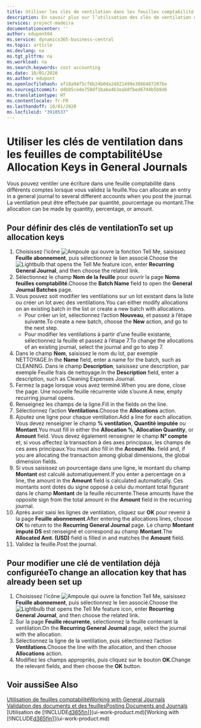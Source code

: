 ```yaml
---
title: Utiliser les clés de ventilation dans les feuilles comptabilité | Microsoft Docs
description: En savoir plus sur l’utilisation des clés de ventilation dans les feuilles.
services: project-madeira
documentationcenter: ''
author: edupont04
ms.service: dynamics365-business-central
ms.topic: article
ms.devlang: na
ms.tgt_pltfrm: na
ms.workload: na
ms.search.keywords: cost accounting
ms.date: 10/01/2020
ms.author: edupont
ms.openlocfilehash: af18a94f5cf6b24b0da24821499e3866487207be
ms.sourcegitcommit: ddbb5cede750df1baba4b3eab8fbed6744b5b9d6
ms.translationtype: HT
ms.contentlocale: fr-FR
ms.lasthandoff: 10/01/2020
ms.locfileid: "3918537"
---
```

# <a name="use-allocation-keys-in-general-journals"></a><span data-ttu-id="7840f-103">Utiliser les clés de ventilation dans les feuilles de comptabilité</span><span class="sxs-lookup"><span data-stu-id="7840f-103">Use Allocation Keys in General Journals</span></span>
<span data-ttu-id="7840f-104">Vous pouvez ventiler une écriture dans une feuille comptabilité dans différents comptes lorsque vous validez la feuille.</span><span class="sxs-lookup"><span data-stu-id="7840f-104">You can allocate an entry in a general journal to several different accounts when you post the journal.</span></span> <span data-ttu-id="7840f-105">La ventilation peut être effectuée par quantité, pourcentage ou montant.</span><span class="sxs-lookup"><span data-stu-id="7840f-105">The allocation can be made by quantity, percentage, or amount.</span></span>

## <a name="to-set-up-allocation-keys"></a><span data-ttu-id="7840f-106">Pour définir des clés de ventilation</span><span class="sxs-lookup"><span data-stu-id="7840f-106">To set up allocation keys</span></span>
1. <span data-ttu-id="7840f-107">Choisissez l’icône ![Ampoule qui ouvre la fonction Tell Me](media/ui-search/search_small.png "Dites-moi ce que vous voulez faire"), saisissez **Feuille abonnement**, puis sélectionnez le lien associé.</span><span class="sxs-lookup"><span data-stu-id="7840f-107">Choose the ![Lightbulb that opens the Tell Me feature](media/ui-search/search_small.png "Tell me what you want to do") icon, enter **Recurring General Journal**, and then choose the related link.</span></span>
2. <span data-ttu-id="7840f-108">Sélectionnez le champ **Nom de la feuille** pour ouvrir la page **Noms feuilles comptabilité**.</span><span class="sxs-lookup"><span data-stu-id="7840f-108">Choose the **Batch Name** field to open the **General Journal Batches** page.</span></span>
3. <span data-ttu-id="7840f-109">Vous pouvez soit modifier les ventilations sur un lot existant dans la liste ou créer un lot avec des ventilations.</span><span class="sxs-lookup"><span data-stu-id="7840f-109">You can either modify allocations on an existing batch in the list or create a new batch with allocations.</span></span>
   * <span data-ttu-id="7840f-110">Pour créer un lot, sélectionnez l’action **Nouveau**, et passez à l’étape suivante.</span><span class="sxs-lookup"><span data-stu-id="7840f-110">To create a new batch, choose the **New** action, and go to the next step.</span></span>
   * <span data-ttu-id="7840f-111">Pour modifier les ventilations à partir d’une feuille existante, sélectionnez la feuille et passez à l’étape 7.</span><span class="sxs-lookup"><span data-stu-id="7840f-111">To change the allocations of an existing journal, select the journal and go to step 7.</span></span>    
4. <span data-ttu-id="7840f-112">Dans le champ **Nom**, saisissez le nom du lot, par exemple NETTOYAGE.</span><span class="sxs-lookup"><span data-stu-id="7840f-112">In the **Name** field, enter a name for the batch, such as CLEANING.</span></span> <span data-ttu-id="7840f-113">Dans le champ **Description**, saisissez une description, par exemple Feuille frais de nettoyage.</span><span class="sxs-lookup"><span data-stu-id="7840f-113">In the **Description** field, enter a description, such as Cleaning Expenses Journal.</span></span>
5. <span data-ttu-id="7840f-114">Fermez la page lorsque vous avez terminé.</span><span class="sxs-lookup"><span data-stu-id="7840f-114">When you are done, close the page.</span></span> <span data-ttu-id="7840f-115">Une nouvelle feuille récurrente vide s’ouvre.</span><span class="sxs-lookup"><span data-stu-id="7840f-115">A new, empty recurring journal opens.</span></span>
6. <span data-ttu-id="7840f-116">Renseignez les champs de la ligne.</span><span class="sxs-lookup"><span data-stu-id="7840f-116">Fill in the fields on the line.</span></span>
7. <span data-ttu-id="7840f-117">Sélectionnez l’action **Ventilations**.</span><span class="sxs-lookup"><span data-stu-id="7840f-117">Choose the **Allocations** action.</span></span>
8. <span data-ttu-id="7840f-118">Ajoutez une ligne pour chaque ventilation.</span><span class="sxs-lookup"><span data-stu-id="7840f-118">Add a line for each allocation.</span></span> <span data-ttu-id="7840f-119">Vous devez renseigner le champ **% ventilation**, **Quantité imputée** ou **Montant**.</span><span class="sxs-lookup"><span data-stu-id="7840f-119">You must fill in either the **Allocation %**, **Allocation Quantity**, or **Amount** field.</span></span> <span data-ttu-id="7840f-120">Vous devez également renseigner le champ **N° compte** et, si vous affectez la transaction à des axes principaux, les champs de ces axes principaux.</span><span class="sxs-lookup"><span data-stu-id="7840f-120">You must also fill in the **Account No.** field and, if you are allocating the transaction among global dimensions, the global dimension fields.</span></span>
9. <span data-ttu-id="7840f-121">Si vous saisissez un pourcentage dans une ligne, le montant du champ **Montant** est calculé automatiquement.</span><span class="sxs-lookup"><span data-stu-id="7840f-121">If you enter a percentage on a line, the amount in the **Amount** field is calculated automatically.</span></span> <span data-ttu-id="7840f-122">Ces montants sont dotés du signe opposé à celui du montant total figurant dans le champ **Montant** de la feuille récurrente.</span><span class="sxs-lookup"><span data-stu-id="7840f-122">These amounts have the opposite sign from the total amount in the **Amount** field in the recurring journal.</span></span>
10. <span data-ttu-id="7840f-123">Après avoir saisi les lignes de ventilation, cliquez sur **OK** pour revenir à la page **Feuille abonnement**.</span><span class="sxs-lookup"><span data-stu-id="7840f-123">After entering the allocations lines, choose **OK** to return to the **Recurring General Journal** page.</span></span> <span data-ttu-id="7840f-124">Le champ **Montant imputé DS** est renseigné et correspond au champ **Montant**.</span><span class="sxs-lookup"><span data-stu-id="7840f-124">The **Allocated Amt. (USD)** field is filled in and matches the **Amount** field.</span></span>
11. <span data-ttu-id="7840f-125">Validez la feuille.</span><span class="sxs-lookup"><span data-stu-id="7840f-125">Post the journal.</span></span>

## <a name="to-change-an-allocation-key-that-has-already-been-set-up"></a><span data-ttu-id="7840f-126">Pour modifier une clé de ventilation déjà configurée</span><span class="sxs-lookup"><span data-stu-id="7840f-126">To change an allocation key that has already been set up</span></span>
1. <span data-ttu-id="7840f-127">Choisissez l’icône ![Ampoule qui ouvre la fonction Tell Me](media/ui-search/search_small.png "Dites-moi ce que vous voulez faire"), saisissez **Feuille abonnement**, puis sélectionnez le lien associé.</span><span class="sxs-lookup"><span data-stu-id="7840f-127">Choose the ![Lightbulb that opens the Tell Me feature](media/ui-search/search_small.png "Tell me what you want to do") icon, enter **Recurring General Journal**, and then choose the related link.</span></span>
2. <span data-ttu-id="7840f-128">Sur la page **Feuille récurrente**, sélectionnez la feuille contenant la ventilation.</span><span class="sxs-lookup"><span data-stu-id="7840f-128">On the **Recurring General Journal** page, select the journal with the allocation.</span></span>
3. <span data-ttu-id="7840f-129">Sélectionnez la ligne de la ventilation, puis sélectionnez l’action **Ventilations**.</span><span class="sxs-lookup"><span data-stu-id="7840f-129">Choose the line with the allocation, and then choose **Allocations** action.</span></span>
4. <span data-ttu-id="7840f-130">Modifiez les champs appropriés, puis cliquez sur le bouton **OK**.</span><span class="sxs-lookup"><span data-stu-id="7840f-130">Change the relevant fields, and then choose the **OK** button.</span></span>

## <a name="see-also"></a><span data-ttu-id="7840f-131">Voir aussi</span><span class="sxs-lookup"><span data-stu-id="7840f-131">See Also</span></span>
[<span data-ttu-id="7840f-132">Utilisation de feuilles comptabilité</span><span class="sxs-lookup"><span data-stu-id="7840f-132">Working with General Journals</span></span>](ui-work-general-journals.md)  
[<span data-ttu-id="7840f-133">Validation des documents et des feuilles</span><span class="sxs-lookup"><span data-stu-id="7840f-133">Posting Documents and Journals</span></span>](ui-post-documents-journals.md)  
<span data-ttu-id="7840f-134">[Utilisation de [!INCLUDE[d365fin](includes/d365fin_md.md)]](ui-work-product.md)</span><span class="sxs-lookup"><span data-stu-id="7840f-134">[Working with [!INCLUDE[d365fin](includes/d365fin_md.md)]](ui-work-product.md)</span></span>
